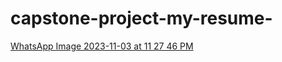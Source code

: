 # capstone-project-my-resume-

[WhatsApp Image 2023-11-03 at 11 27 46 PM](https://github.com/shivanshu-gif/capstone-project-my-resume-/assets/64157494/5c8d41a7-6558-47b9-9638-690bb20b6a95)
